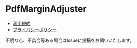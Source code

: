 # PdfMarginAdjuster

* [利用規約](about.md)
* [プライバシーポリシー](privacy_policy.md)

不明な点、不具合等ある場合はIssueに投稿をお願いいたします。

